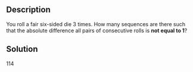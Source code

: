 ## **Description**

You roll a fair six-sided die 3 times. 
How many sequences are there such that the absolute difference all pairs of consecutive rolls is **not equal to 1**?

## **Solution**

114
